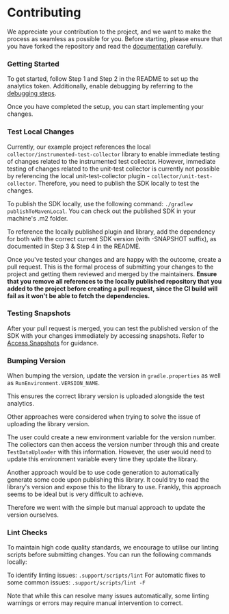 # Contributing

We appreciate your contribution to the project, and we want to make the process as seamless as possible for you. 
Before starting, please ensure that you have forked the repository and read the [documentation](README.md) carefully.

### Getting Started

To get started, follow Step 1 and Step 2 in the README to set up the analytics token. 
Additionally, enable debugging by referring to the [debugging steps](https://github.com/buildkite/test-collector-android#-debugging).

Once you have completed the setup, you can start implementing your changes.

### Test Local Changes

Currently, our example project references the local `collector/instrumented-test-collector` library to enable immediate testing of changes related to the instrumented test collector. 
However, immediate testing of changes related to the unit-test collector is currently not possible by referencing the local unit-test-collector plugin - `collector/unit-test-collector`. Therefore, you need to publish the SDK locally to test the changes.

To publish the SDK locally, use the following command: ```./gradlew publishToMavenLocal```. You can check out the published SDK in your machine's .m2 folder.

To reference the locally published plugin and library, add the dependency for both with the correct current SDK version (with -SNAPSHOT suffix), as documented in Step 3 & Step 4 in the README.

Once you've tested your changes and are happy with the outcome, create a pull request. This is the formal process of submitting your changes to the project and getting them reviewed and merged by the maintainers.
**Ensure that you remove all references to the locally published repository that you added to the project before creating a pull request, since the CI build will fail as it won't be able to fetch the dependencies.**

### Testing Snapshots

After your pull request is merged, you can test the published version of the SDK with your changes immediately by accessing snapshots. Refer to [Access Snapshots](https://github.com/buildkite/test-collector-android#access-snapshots) for guidance.

### Bumping Version

When bumping the version, update the version in `gradle.properties` as well as `RunEnvironment.VERSION_NAME`.

This ensures the correct library version is uploaded alongside the test analytics.

Other approaches were considered when trying to solve the issue of uploading the library version.

The user could create a new environment variable for the version number. The collectors can then
access the version number through this and create `TestDataUploader` with this information. However,
the user would need to update this environment variable every time they update the library.

Another approach would be to use code generation to automatically generate some code upon publishing
this library. It could try to read the library's version and expose this to the library to use. Frankly,
this approach seems to be ideal but is very difficult to achieve.

Therefore we went with the simple but manual approach to update the version ourselves.

### Lint Checks

To maintain high code quality standards, we encourage to utilise our linting scripts before submitting changes. You can run the following commands locally:

To identify linting issues: `.support/scripts/lint`
For automatic fixes to some common issues: `.support/scripts/lint -F`

Note that while this can resolve many issues automatically, some linting warnings or errors may require manual intervention to correct.